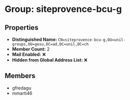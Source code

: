 # Group: siteprovence-bcu-g

## Properties

- **Distinguished Name:** `CN=siteprovence-bcu-g,OU=unil-groups,OU=gesu,DC=ad,DC=unil,DC=ch`
- **Member Count:** 2
- **Mail Enabled:** ❌
- **Hidden from Global Address List:** ❌

## Members

- gfredagu
- mmarti46
